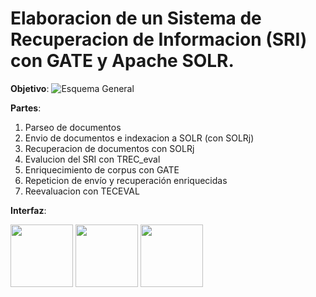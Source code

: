 # Elaboracion de un Sistema de Recuperacion de Informacion (SRI) con GATE y Apache SOLR.

**Objetivo**:
![Esquema General](https://github.com/JesusDJ98/Motores-de-Busqueda/tree/master/Practica1/Imagenes/Objetivo2.png, "Esquema General")

**Partes**:
1. Parseo de documentos
2. Envio de documentos e indexacion a SOLR (con SOLRj)
3. Recuperacion de documentos con SOLRj
4. Evalucion del SRI con TREC_eval
5. Enriquecimiento de corpus con GATE
6. Repeticion de envío y recuperación enriquecidas
7. Reevaluacion con TECEVAL


**Interfaz**:

<p float="left">
  <img src="https://github.com/JesusDJ98/Motores-de-Busqueda/tree/master/Practica1/Imagenes/Inicio.png" width="100" />
  <img src="https://github.com/JesusDJ98/Motores-de-Busqueda/tree/master/Practica1/Imagenes/Practica.png" width="100" /> 
  <img src="https://github.com/JesusDJ98/Motores-de-Busqueda/tree/master/Practica1/Imagenes/Editar.png" width="100" />
</p>